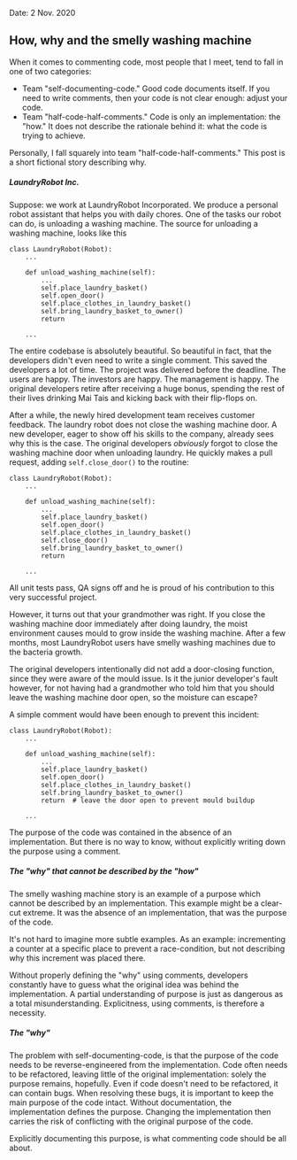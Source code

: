 Date: 2 Nov. 2020
## How, why and the smelly washing machine

When it comes to commenting code, most people that I meet, tend to fall in one of two categories:

* Team "self-documenting-code."
Good code documents itself.
If you need to write comments, then your code is not clear enough: adjust your code.
* Team "half-code-half-comments."
Code is only an implementation: the "how."
It does not describe the rationale behind it: what the code is trying to achieve.

Personally, I fall squarely into team "half-code-half-comments."
This post is a short fictional story describing why.

##### LaundryRobot Inc.
Suppose: we work at LaundryRobot Incorporated.
We produce a personal robot assistant that helps you with daily chores.
One of the tasks our robot can do, is unloading a washing machine.
The source for unloading a washing machine, looks like this
```
class LaundryRobot(Robot):
    ...

    def unload_washing_machine(self):
        ...
        self.place_laundry_basket()
        self.open_door()
        self.place_clothes_in_laundry_basket()
        self.bring_laundry_basket_to_owner()
        return

    ...
```
The entire codebase is absolutely beautiful.
So beautiful in fact, that the developers didn't even need to write a single comment.
This saved the developers a lot of time.
The project was delivered before the deadline.
The users are happy.
The investors are happy.
The management is happy.
The original developers retire after receiving a huge bonus, spending the rest of their lives drinking Mai Tais and kicking back with their flip-flops on.

After a while, the newly hired development team receives customer feedback.
The laundry robot does not close the washing machine door.
A new developer, eager to show off his skills to the company, already sees why this is the case.
The original developers _obviously_ forgot to close the washing machine door when unloading laundry.
He quickly makes a pull request, adding `self.close_door()` to the routine:
```
class LaundryRobot(Robot):
    ...

    def unload_washing_machine(self):
        ...
        self.place_laundry_basket()
        self.open_door()
        self.place_clothes_in_laundry_basket()
        self.close_door()
        self.bring_laundry_basket_to_owner()
        return

    ...
```
All unit tests pass, QA signs off and he is proud of his contribution to this very successful project.

However, it turns out that your grandmother was right.
If you close the washing machine door immediately after doing laundry, the moist environment causes mould to grow inside the washing machine.
After a few months, most LaundryRobot users have smelly washing machines due to the bacteria growth.

The original developers intentionally did not add a door-closing function, since they were aware of the mould issue.
Is it the junior developer's fault however, for not having had a grandmother who told him that you should leave the washing machine door open, so the moisture can escape?

A simple comment would have been enough to prevent this incident:
```
class LaundryRobot(Robot):
    ...

    def unload_washing_machine(self):
        ...
        self.place_laundry_basket()
        self.open_door()
        self.place_clothes_in_laundry_basket()
        self.bring_laundry_basket_to_owner()
        return  # leave the door open to prevent mould buildup

    ...
```
The purpose of the code was contained in the absence of an implementation.
But there is no way to know, without explicitly writing down the purpose using a comment.

##### The "why" that cannot be described by the "how"
The smelly washing machine story is an example of a purpose which cannot be described by an implementation.
This example might be a clear-cut extreme.
It was the absence of an implementation, that was the purpose of the code.

It's not hard to imagine more subtle examples.
As an example: incrementing a counter at a specific place to prevent a race-condition, but not describing why this increment was placed there.

Without properly defining the "why" using comments, developers constantly have to guess what the original idea was behind the implementation.
A partial understanding of purpose is just as dangerous as a total misunderstanding.
Explicitness, using comments, is therefore a necessity.

##### The "why"
The problem with self-documenting-code, is that the purpose of the code needs to be reverse-engineered from the implementation.
Code often needs to be refactored, leaving little of the original implementation: solely the purpose remains, hopefully.
Even if code doesn't need to be refactored, it can contain bugs.
When resolving these bugs, it is important to keep the main purpose of the code intact.
Without documentation, the implementation defines the purpose.
Changing the implementation then carries the risk of conflicting with the original purpose of the code.

Explicitly documenting this purpose, is what commenting code should be all about.